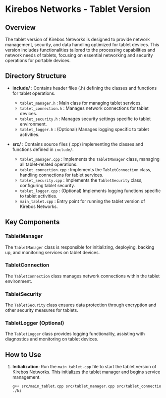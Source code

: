 # Kirebos Networks - Tablet Version

## Overview
The tablet version of Kirebos Networks is designed to provide network management, security, and data handling optimized for tablet devices. This version includes functionalities tailored to the processing capabilities and network needs of tablets, focusing on essential networking and security operations for portable devices.

## Directory Structure

- **include/** : Contains header files (.h) defining the classes and functions for tablet operations.
  - `tablet_manager.h` : Main class for managing tablet services.
  - `tablet_connection.h` : Manages network connections for tablet devices.
  - `tablet_security.h` : Manages security settings specific to tablet environment.
  - `tablet_logger.h` : (Optional) Manages logging specific to tablet activities.

- **src/** : Contains source files (.cpp) implementing the classes and functions defined in `include/`.
  - `tablet_manager.cpp` : Implements the `TabletManager` class, managing all tablet-related operations.
  - `tablet_connection.cpp` : Implements the `TabletConnection` class, handling connections for tablet services.
  - `tablet_security.cpp` : Implements the `TabletSecurity` class, configuring tablet security.
  - `tablet_logger.cpp` : (Optional) Implements logging functions specific to tablet activities.
  - `main_tablet.cpp` : Entry point for running the tablet version of Kirebos Networks.

## Key Components

### TabletManager
The `TabletManager` class is responsible for initializing, deploying, backing up, and monitoring services on tablet devices.

### TabletConnection
The `TabletConnection` class manages network connections within the tablet environment.

### TabletSecurity
The `TabletSecurity` class ensures data protection through encryption and other security measures for tablets.

### TabletLogger (Optional)
The `TabletLogger` class provides logging functionality, assisting with diagnostics and monitoring on tablet devices.

## How to Use

1. **Initialization**:
   Run the `main_tablet.cpp` file to start the tablet version of Kirebos Networks. This initializes the tablet manager and begins service management.

   ```bash
   g++ src/main_tablet.cpp src/tablet_manager.cpp src/tablet_connection.cpp src/tablet_security.cpp -o kirebos_tablet
   ./ki
